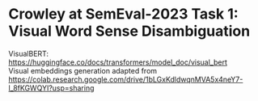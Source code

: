 # Crowley at SemEval-2023 Task 1: Visual Word Sense Disambiguation

VisualBERT: https://huggingface.co/docs/transformers/model_doc/visual_bert  
Visual embeddings generation adapted from https://colab.research.google.com/drive/1bLGxKdldwqnMVA5x4neY7-l_8fKGWQYI?usp=sharing 

